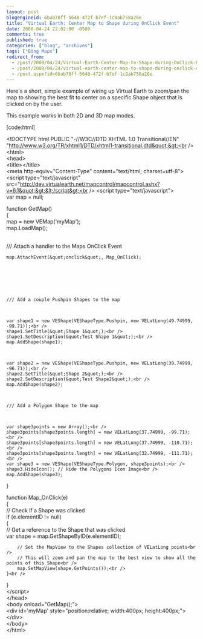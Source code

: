 ```yaml
---
layout: post
blogengineid: 6bab78ff-5648-472f-b7ef-1c8ab758a26e
title: "Virtual Earth: Center Map to Shape during OnClick Event"
date: 2008-04-24 22:02:00 -0500
comments: true
published: true
categories: ["blog", "archives"]
tags: ["Bing Maps"]
redirect_from: 
  - /post/2008/04/24/Virtual-Earth-Center-Map-to-Shape-during-OnClick-Event
  - /post/2008/04/24/virtual-earth-center-map-to-shape-during-onclick-event
  - /post.aspx?id=6bab78ff-5648-472f-b7ef-1c8ab758a26e
---
```

<!-- more -->


Here&#39;s a short, simple example of wiring up Virtual Earth to zoom/pan the map to showing the best fit to center on a specific Shape object that is clicked on by the user. 



This example works in both 2D and 3D map modes. 



[code:html] 



&lt;!DOCTYPE html PUBLIC &quot;-//W3C//DTD XHTML 1.0 Transitional//EN&quot; &quot;http://www.w3.org/TR/xhtml1/DTD/xhtml1-transitional.dtd&quot;&gt;<br />
&lt;html&gt;<br />
&lt;head&gt;<br />
&lt;title&gt;&lt;/title&gt;<br />
&lt;meta http-equiv=&quot;Content-Type&quot; content=&quot;text/html; charset=utf-8&quot;&gt;<br />
&lt;script type=&quot;text/javascript&quot; src=&quot;http://dev.virtualearth.net/mapcontrol/mapcontrol.ashx?v=6.1&quot;&gt;&lt;/script&gt;<br />
&lt;script type=&quot;text/javascript&quot;&gt;<br />
var map = null; 



function GetMap()<br />
{<br />
    map = new VEMap(&#39;myMap&#39;);<br />
    map.LoadMap(); 



<br />
    /// Attach a handler to the Maps OnClick Event 



    map.AttachEvent(&quot;onclick&quot;, Map_OnClick); 



 



    /// Add a couple Pushpin Shapes to the map 



    var shape1 = new VEShape(VEShapeType.Pushpin, new VELatLong(49.74999, -99.71));<br />
    shape1.SetTitle(&quot;Shape 1&quot;);<br />
    shape1.SetDescription(&quot;Test Shape 1&quot;);<br />
    map.AddShape(shape1); 



    var shape2 = new VEShape(VEShapeType.Pushpin, new VELatLong(39.74999, -96.71));<br />
    shape2.SetTitle(&quot;Shape 2&quot;);<br />
    shape2.SetDescription(&quot;Test Shape2&quot;);<br />
    map.AddShape(shape2); 



    /// Add a Polygon Shape to the map 



    var shape3points = new Array();<br />
    shape3points[shape3points.length] = new VELatLong(37.74999, -99.71);<br />
    shape3points[shape3points.length] = new VELatLong(37.74999, -110.71);<br />
    shape3points[shape3points.length] = new VELatLong(32.74999, -111.71);<br />
    var shape3 = new VEShape(VEShapeType.Polygon, shape3points);<br />
    shape3.HideIcon(); // Hide the Polygons Icon Image<br />
    map.AddShape(shape3); 



} 



function Map_OnClick(e)<br />
{<br />
    // Check if a Shape was clicked<br />
    if (e.elementID != null)<br />
    {<br />
        // Get a reference to the Shape that was clicked<br />
        var shape = map.GetShapeByID(e.elementID); 



        // Set the MapView to the Shapes collection of VELatLong points<br />
        // This will zoom and pan the map to the best view to show all the points of this Shape<br />
        map.SetMapView(shape.GetPoints());<br />
    }<br />
}<br />
&lt;/script&gt;<br />
&lt;/head&gt;<br />
&lt;body onload=&quot;GetMap();&quot;&gt;<br />
&lt;div id=&#39;myMap&#39; style=&quot;position:relative; width:400px; height:400px;&quot;&gt;&lt;/div&gt;<br />
&lt;/body&gt;<br />
&lt;/html&gt; 



``` 

